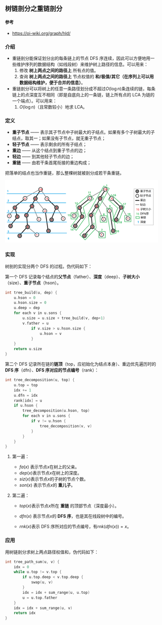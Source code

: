 ## 树链剖分之重链剖分



#### 参考

- https://oi-wiki.org/graph/hld/



### 介绍

- 重链剖分能保证划分出的每条链上的节点 DFS 序连续，因此可以方便地用一些维护序列的数据结构（如线段树）来维护树上路径的信息。可以用来：
  1. 修改 **树上两点之间的路径上** 所有点的值。
  2. 查询 **树上两点之间的路径上** 节点权值的 **和/极值/其它（在序列上可以用数据结构维护，便于合并的信息）**。
- 重链剖分可以将树上的任意一条路径划分成不超过$O(\log n)$条连续的链，每条链上的点深度互不相同（即是自底向上的一条链，链上所有点的 LCA 为链的一个端点）。可以用来：
  1. $O(\log n)$（且常数较小）地求 LCA。



### 定义

- **重子节点** —— 表示其子节点中子树最大的子结点。如果有多个子树最大的子结点，取其一；如果没有子节点，就无重子节点；
- **轻子节点** —— 表示剩余的所有子结点；
- **重边** —— 从这个结点到重子节点的边；
- **轻边** —— 到其他轻子节点的边；
- **重链** —— 由若干条首尾衔接的重边构成；

把落单的结点也当作重链，那么整棵树就被剖分成若干条重链。

![HLD](images/hld.png)



### 实现

树剖的实现分两个 DFS 的过程。伪代码如下：

第一个 DFS 记录每个结点的**父节点**（father）、**深度**（deep）、**子树大小**（size）、**重子节点**（hson）。

```c
int tree_build(u, dep) {
    u.hson = 0
	u.hson.size = 0
	u.deep = dep
	for each v in u.sons {
		u.size = u.size + tree_build(v, dep+1)
        v.father = u
            if v.size > u.hson.size {
                u.hson = v
            }
	}
    return u.size
}	
```

第二个 DFS 记录所在链的**链顶**（top，应初始化为结点本身）、重边优先遍历时的 **DFS 序**（dfn）、**DFS 序对应的节点编号**（rank）：

```c
int tree_decomposition(u, top) {
    u.top = top
    idx += 1
    u.dfn = idx
    rank[idx] = u
    if u.hson {
        tree_decomposition(u.hson, top)
        for each v in u.sons {
            if v != u.hson {
                tree_decomposition(v, v)
            }
        }
    }
}
```

1. 第一遍：
   - $fa(x)$ 表示节点$x$在树上的父亲。
   - $dep(x)$表示节点$x$在树上的深度。
   - $siz(x)$表示节点$x$的子树的节点个数。
   - $son(x)$ 表示节点$x$的 **重儿子**。

2. 第二遍：

   - $top(x)$表示节点$x$所在 **重链** 的顶部节点（深度最小）。

   - $dfn(x)$ 表示节点$x$的 **DFS 序**，也是其在线段树中的编号。

   - $rnk(x)$表示 DFS 序所对应的节点编号，有$rnk(dfn(x))=x$。



### 应用

用树链剖分求树上两点路径权值和，伪代码如下：

```c
int tree_path_sum(u, v) {
    idx = 0
    while u.top != v.top {
        if u.top.deep < v.top.deep {
            swap(u, v)
        }
        idx = idx + sum_range(u, u.top)
        u = u.top.father
    }
    idx = idx + sum_range(u, v)
    return idx
}
```

